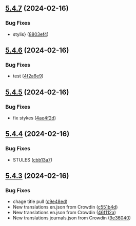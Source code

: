 ## [5.4.7](https://github.com/allnnde/pf2e-esp-translation/compare/v5.4.6...v5.4.7) (2024-02-16)


### Bug Fixes

* stylis} ([8803ef4](https://github.com/allnnde/pf2e-esp-translation/commit/8803ef45ce68f27237a4e957b47f791556bb0cf8))



## [5.4.6](https://github.com/allnnde/pf2e-esp-translation/compare/v5.4.5...v5.4.6) (2024-02-16)


### Bug Fixes

* test ([4f2a6e9](https://github.com/allnnde/pf2e-esp-translation/commit/4f2a6e95b53393adc7c3ef460146094cc88786fc))



## [5.4.5](https://github.com/allnnde/pf2e-esp-translation/compare/v5.4.4...v5.4.5) (2024-02-16)


### Bug Fixes

* fix stykes ([4ae4f2d](https://github.com/allnnde/pf2e-esp-translation/commit/4ae4f2dcb03310390d5bcf9a120b54ebcd14a362))



## [5.4.4](https://github.com/allnnde/pf2e-esp-translation/compare/v5.4.3...v5.4.4) (2024-02-16)


### Bug Fixes

* STULES ([cbb13a7](https://github.com/allnnde/pf2e-esp-translation/commit/cbb13a7b1b2a1374c4973bf9fca06fb6128668a3))



## [5.4.3](https://github.com/allnnde/pf2e-esp-translation/compare/v5.4.2...v5.4.3) (2024-02-16)


### Bug Fixes

* chage title pull ([c9e48ed](https://github.com/allnnde/pf2e-esp-translation/commit/c9e48ed87619b727e589bd7c270156a13c2aa708))
* New translations en.json from Crowdin ([c551b4d](https://github.com/allnnde/pf2e-esp-translation/commit/c551b4de82cdea5c17b7d26f0430ca756369a627))
* New translations en.json from Crowdin ([46f112a](https://github.com/allnnde/pf2e-esp-translation/commit/46f112a5b585bd959c66b88e77327947958e5c53))
* New translations journals.json from Crowdin ([9e36040](https://github.com/allnnde/pf2e-esp-translation/commit/9e360405a0b0595b20f0fc969001f853ad089918))



